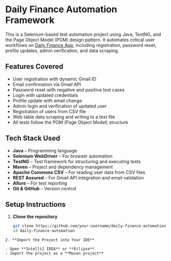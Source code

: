 # Daily Finance Automation Framework

This is a Selenium-based test automation project using Java, TestNG, and the Page Object Model (POM) design pattern. It automates critical user workflows on [Daily Finance App](https://dailyfinance.roadtocareer.net/), including registration, password reset, profile updates, admin verification, and data scraping.


##  Features Covered

-  User registration with dynamic Gmail ID
-  Email confirmation via Gmail API
-  Password reset with negative and positive test cases
-  Login with updated credentials
-  Profile update with email change
-  Admin login and verification of updated user
-  Registration of users from CSV file
-  Web table data scraping and writing to a text file
-  All tests follow the POM (Page Object Model) structure


##  Tech Stack Used

- **Java** – Programming language
- **Selenium WebDriver** – For browser automation
- **TestNG** – Test framework for structuring and executing tests
- **Maven** – Project and dependency management
- **Apache Commons CSV** – For reading user data from CSV files
- **REST Assured** – For Gmail API integration and email validation
- **Allure** – For test reporting
- **Git & GitHub** – Version control


##  Setup Instructions

1. **Clone the repository**

   ```bash
   git clone https://github.com/your-username/daily-finance-automation.git
   cd daily-finance-automation
  ```
 2. **Import the Project into Your IDE**

- Open **IntelliJ IDEA** or **Eclipse**
- Import the project as a **Maven project**

